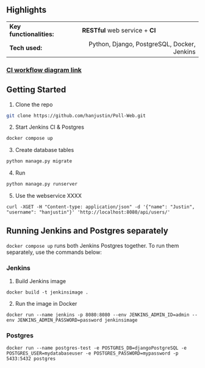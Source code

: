 ## Highlights

<table>
  <tr>
    <td align="left"><b>Key functionalities:&nbsp;&nbsp;&nbsp;&nbsp;&nbsp;&nbsp;&nbsp;</b></td>
    <td><b>RESTful</b> web service + <b>CI</b></td>
  </tr>
  <tr>
    <td align="left"><b>Tech used:</b></td>
    <td align="right">Python, Django, PostgreSQL, Docker, Jenkins</td>
  </tr>
</table>

### [CI workflow diagram link](https://github.com/hanjustin/CI-Tools/blob/main/README.md#jenkins---repo-link)

## Getting Started

1. Clone the repo
```sh
git clone https://github.com/hanjustin/Poll-Web.git
```

2. Start Jenkins CI & Postgres
```sh
docker compose up
```

3. Create database tables
```sh
python manage.py migrate
```

4. Run
```sh
python manage.py runserver
```

5. Use the webservice XXXX

```
curl -XGET -H "Content-type: application/json" -d '{"name": "Justin", "username": "hanjustin"}' 'http://localhost:8080/api/users/'
```


## Running Jenkins and Postgres separately

`docker compose up` runs both Jenkins Postgres together. To run them separately, use the commands below:

### Jenkins

1. Build Jenkins image

```
docker build -t jenkinsimage .
```

2. Run the image in Docker

```
docker run --name jenkins -p 8080:8080 --env JENKINS_ADMIN_ID=admin --env JENKINS_ADMIN_PASSWORD=password jenkinsimage
```

### Postgres

```
docker run --name postgres-test -e POSTGRES_DB=djangoPostgreSQL -e POSTGRES_USER=mydatabaseuser -e POSTGRES_PASSWORD=mypassword -p 5433:5432 postgres
```

